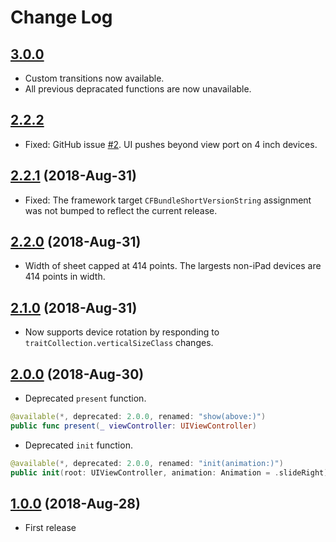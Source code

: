 # Change Log

## [3.0.0](https://github.com/rob-nash/Sheet/releases/tag/3.0.0)

- Custom transitions now available.
- All previous depracated functions are now unavailable.

## [2.2.2](https://github.com/rob-nash/Sheet/releases/tag/2.2.2)

- Fixed: GitHub issue [#2](https://github.com/rob-nash/Sheet/issues/2). UI pushes beyond view port on 4 inch devices.

## [2.2.1](https://github.com/rob-nash/Sheet/releases/tag/2.2.1) (2018-Aug-31)

- Fixed: The framework target `CFBundleShortVersionString` assignment was not bumped to reflect the current release.

## [2.2.0](https://github.com/rob-nash/Sheet/releases/tag/2.2.0) (2018-Aug-31)

- Width of sheet capped at 414 points. The largests non-iPad devices are 414 points in width.

## [2.1.0](https://github.com/rob-nash/Sheet/releases/tag/2.1.0) (2018-Aug-31)

- Now supports device rotation by responding to `traitCollection.verticalSizeClass` changes.

## [2.0.0](https://github.com/rob-nash/Sheet/releases/tag/2.0.0) (2018-Aug-30)

- Deprecated `present` function.

```swift
@available(*, deprecated: 2.0.0, renamed: "show(above:)")
public func present(_ viewController: UIViewController)
```

- Deprecated `init` function.

```swift
@available(*, deprecated: 2.0.0, renamed: "init(animation:)")
public init(root: UIViewController, animation: Animation = .slideRight)
```

## [1.0.0](https://github.com/rob-nash/Sheet/releases/tag/1.0.0) (2018-Aug-28)

- First release

